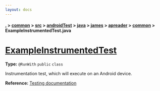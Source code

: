 ```yaml
---
layout: docs
---
```

#### [.](./../../../../../../../index) > [common](./../../../../../../index) > [src](./../../../../../index) > [androidTest](./../../../../index) > [java](./../../../index) > [james](./../../index) > [apreader](./../index) > [common](./index) > **ExampleInstrumentedTest.java**

# [ExampleInstrumentedTest](https://github.com/TheAndroidMaster/APReader/blob/master/common/src/androidTest/java/james/apreader/common/ExampleInstrumentedTest.java#L13)

**Type:** `@RunWith` `public` `class`

Instrumentation test, which will execute on an Android device. 









**Reference:** <a href="http://d.android.com/tools/testing">Testing documentation</a> 





